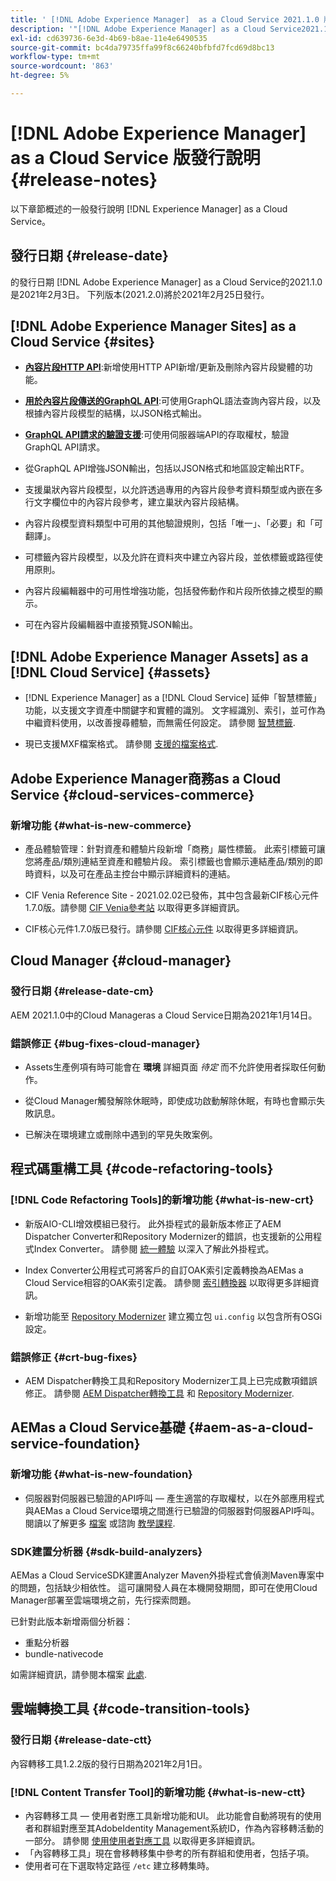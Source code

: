 ```yaml
---
title: ' [!DNL Adobe Experience Manager]  as a Cloud Service 2021.1.0 版發行說明。'
description: '"[!DNL Adobe Experience Manager] as a Cloud Service2021.1.0版發行說明。」'
exl-id: cd639736-6e3d-4b69-b8ae-11e4e6490535
source-git-commit: bc4da79735ffa99f8c66240bfbfd7fcd69d8bc13
workflow-type: tm+mt
source-wordcount: '863'
ht-degree: 5%

---
```



# [!DNL Adobe Experience Manager] as a Cloud Service 版發行說明  {#release-notes}

以下章節概述的一般發行說明 [!DNL Experience Manager] as a Cloud Service。

## 發行日期 {#release-date}

的發行日期 [!DNL Adobe Experience Manager] as a Cloud Service的2021.1.0是2021年2月3日。
下列版本(2021.2.0)將於2021年2月25日發行。

## [!DNL Adobe Experience Manager Sites] as a Cloud Service {#sites}

* **[內容片段HTTP API](/help/assets/content-fragments/assets-api-content-fragments.md)**:新增使用HTTP API新增/更新及刪除內容片段變體的功能。

* **[用於內容片段傳送的GraphQL API](/help/headless/graphql-api/content-fragments.md)**:可使用GraphQL語法查詢內容片段，以及根據內容片段模型的結構，以JSON格式輸出。

* **[GraphQL API請求的驗證支援](/help/headless/security/authentication.md)**:可使用伺服器端API的存取權杖，驗證GraphQL API請求。

* 從GraphQL API增強JSON輸出，包括以JSON格式和地區設定輸出RTF。

* 支援巢狀內容片段模型，以允許透過專用的內容片段參考資料類型或內嵌在多行文字欄位中的內容片段參考，建立巢狀內容片段結構。

* 內容片段模型資料類型中可用的其他驗證規則，包括「唯一」、「必要」和「可翻譯」。

* 可標籤內容片段模型，以及允許在資料夾中建立內容片段，並依標籤或路徑使用原則。

* 內容片段編輯器中的可用性增強功能，包括發佈動作和片段所依據之模型的顯示。

* 可在內容片段編輯器中直接預覽JSON輸出。


## [!DNL Adobe Experience Manager Assets] as a [!DNL Cloud Service] {#assets}

* [!DNL Experience Manager] as a [!DNL Cloud Service] 延伸「智慧標籤」功能，以支援文字資產中關鍵字和實體的識別。 文字經識別、索引，並可作為中繼資料使用，以改善搜尋體驗，而無需任何設定。 請參閱 [智慧標籤](/help/assets/smart-tags.md).

* 現已支援MXF檔案格式。 請參閱 [支援的檔案格式](/help/assets/file-format-support.md#video-formats).

## Adobe Experience Manager商務as a Cloud Service {#cloud-services-commerce}

### 新增功能 {#what-is-new-commerce}

* 產品體驗管理：針對資產和體驗片段新增「商務」屬性標籤。 此索引標籤可讓您將產品/類別連結至資產和體驗片段。 索引標籤也會顯示連結產品/類別的即時資料，以及可在產品主控台中顯示詳細資料的連結。

* CIF Venia Reference Site - 2021.02.02已發佈，其中包含最新CIF核心元件1.7.0版。請參閱 [CIF Venia參考站](https://github.com/adobe/aem-cif-guides-venia/releases/tag/venia-2021.02.02) 以取得更多詳細資訊。

* CIF核心元件1.7.0版已發行。請參閱 [CIF核心元件](https://github.com/adobe/aem-core-cif-components/releases/tag/core-cif-components-reactor-1.7.0) 以取得更多詳細資訊。

## Cloud Manager {#cloud-manager}

### 發行日期 {#release-date-cm}

AEM 2021.1.0中的Cloud Manageras a Cloud Service日期為2021年1月14日。

### 錯誤修正 {#bug-fixes-cloud-manager}

* Assets生產例項有時可能會在 **環境** 詳細頁面 *待定* 而不允許使用者採取任何動作。

* 從Cloud Manager觸發解除休眠時，即使成功啟動解除休眠，有時也會顯示失敗訊息。

* 已解決在環境建立或刪除中遇到的罕見失敗案例。

## 程式碼重構工具 {#code-refactoring-tools}

### [!DNL Code Refactoring Tools]的新增功能 {#what-is-new-crt}

* 新版AIO-CLI增效模組已發行。 此外掛程式的最新版本修正了AEM Dispatcher Converter和Repository Modernizer的錯誤，也支援新的公用程式Index Converter。 請參閱 [統一體驗](https://experienceleague.adobe.com/docs/experience-manager-cloud-service/moving/refactoring-tools/unified-experience.html?lang=en#benefits) 以深入了解此外掛程式。

* Index Converter公用程式可將客戶的自訂OAK索引定義轉換為AEMas a Cloud Service相容的OAK索引定義。 請參閱 [索引轉換器](https://github.com/adobe/aem-cloud-service-source-migration/tree/master/packages/index-converter) 以取得更多詳細資訊。

* 新增功能至 [Repository Modernizer](https://github.com/adobe/aem-cloud-service-source-migration/tree/master/packages/repository-modernizer) 建立獨立包 `ui.config` 以包含所有OSGi設定。

### 錯誤修正 {#crt-bug-fixes}

* AEM Dispatcher轉換工具和Repository Modernizer工具上已完成數項錯誤修正。 請參閱 [AEM Dispatcher轉換工具](https://github.com/adobe/aem-cloud-service-source-migration/tree/master/packages/dispatcher-converter) 和 [Repository Modernizer](https://github.com/adobe/aem-cloud-service-source-migration/tree/master/packages/repository-modernizer).

## AEMas a Cloud Service基礎 {#aem-as-a-cloud-service-foundation}

### 新增功能 {#what-is-new-foundation}

* 伺服器對伺服器已驗證的API呼叫 — 產生適當的存取權杖，以在外部應用程式與AEMas a Cloud Service環境之間進行已驗證的伺服器對伺服器API呼叫。 閱讀以了解更多 [檔案](/help/implementing/developing/introduction/generating-access-tokens-for-server-side-apis.md) 或諮詢 [教學課程](https://experienceleague.adobe.com/docs/experience-manager-learn/getting-started-with-aem-headless/authentication/overview.html?lang=en#authentication).

### SDK建置分析器 {#sdk-build-analyzers}

AEMas a Cloud ServiceSDK建置Analyzer Maven外掛程式會偵測Maven專案中的問題，包括缺少相依性。 這可讓開發人員在本機開發期間，即可在使用Cloud Manager部署至雲端環境之前，先行探索問題。

已針對此版本新增兩個分析器：

* 重點分析器
* bundle-nativecode

如需詳細資訊，請參閱本檔案 [此處](https://experienceleague.adobe.com/docs/experience-manager-core-components/using/developing/archetype/build-analyzer-maven-plugin.html?lang=en#developing).

## 雲端轉換工具 {#code-transition-tools}

### 發行日期 {#release-date-ctt}

內容轉移工具1.2.2版的發行日期為2021年2月1日。

### [!DNL Content Transfer Tool]的新增功能 {#what-is-new-ctt}

* 內容轉移工具 — 使用者對應工具新增功能和UI。 此功能會自動將現有的使用者和群組對應至其AdobeIdentity Management系統ID，作為內容移轉活動的一部分。 請參閱 [使用使用者對應工具](https://experienceleague.adobe.com/docs/experience-manager-cloud-service/moving/cloud-migration/content-transfer-tool/using-user-mapping-tool.html) 以取得更多詳細資訊。
* 「內容轉移工具」現在會移轉移集中參考的所有群組和使用者，包括子項。
* 使用者可在下選取特定路徑 `/etc` 建立移轉集時。
